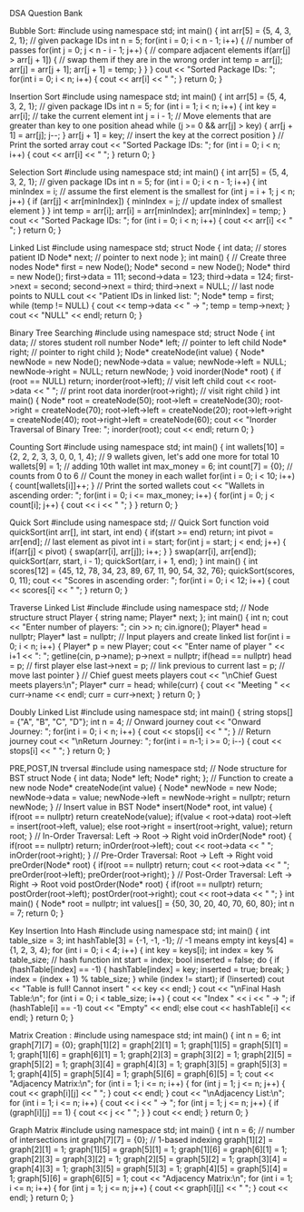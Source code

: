 DSA Question Bank

Bubble Sort:
#include <iostream>
using namespace std;
int main() {
 int arr[5] = {5, 4, 3, 2, 1}; // given package IDs
 int n = 5;
 for(int i = 0; i < n - 1; i++) { // number of passes
 for(int j = 0; j < n - i - 1; j++) { // compare adjacent elements
 if(arr[j] > arr[j + 1]) {
 // swap them if they are in the wrong order
 int temp = arr[j];
 arr[j] = arr[j + 1];
 arr[j + 1] = temp;
 }
 }
 } cout << "Sorted Package IDs: ";
 for(int i = 0; i < n; i++) {
 cout << arr[i] << " ";
 } 
 return 0;
}

Insertion Sort
#include <iostream>
using namespace std;
int main() {
 int arr[5] = {5, 4, 3, 2, 1}; // given package IDs
 int n = 5;
 for (int i = 1; i < n; i++) {
 int key = arr[i]; // take the current element
 int j = i - 1;
 // Move elements that are greater than key to one position ahead
 while (j >= 0 && arr[j] > key) {
 arr[j + 1] = arr[j];
 j--;
 }
 arr[j + 1] = key; // insert the key at the correct position
 }
 // Print the sorted array
 cout << "Sorted Package IDs: ";
 for (int i = 0; i < n; i++) {
 cout << arr[i] << " ";
 }
 return 0;
}

Selection Sort
#include <iostream>
using namespace std;
int main() {
 int arr[5] = {5, 4, 3, 2, 1}; // given package IDs
 int n = 5;
 for (int i = 0; i < n - 1; i++) {
 int minIndex = i; // assume the first element is the smallest
 for (int j = i + 1; j < n; j++) {
 if (arr[j] < arr[minIndex]) {
 minIndex = j; // update index of smallest element
 }
 }
 int temp = arr[i];
 arr[i] = arr[minIndex];
 arr[minIndex] = temp;
 }
 cout << "Sorted Package IDs: ";
 for (int i = 0; i < n; i++) {
 cout << arr[i] << " ";
 }
 return 0;
}

Linked List
#include <iostream>
using namespace std;
struct Node {
 int data; // stores patient ID
 Node* next; // pointer to next node
};
int main() {
 // Create three nodes
 Node* first = new Node();
 Node* second = new Node();
 Node* third = new Node();
 first->data = 111;
 second->data = 123;
 third->data = 124;
 first->next = second;
 second->next = third;
 third->next = NULL; // last node points to NULL
 cout << "Patient IDs in linked list: ";
 Node* temp = first;
 while (temp != NULL) {
 cout << temp->data << " -> ";
 temp = temp->next;
 }
 cout << "NULL" << endl; 
 return 0;
}

Binary Tree Searching 
#include <iostream>
using namespace std;
struct Node {
 int data; // stores student roll number
 Node* left; // pointer to left child
 Node* right; // pointer to right child
};
Node* createNode(int value) {
 Node* newNode = new Node();
 newNode->data = value;
 newNode->left = NULL;
 newNode->right = NULL;
 return newNode;
}
void inorder(Node* root) {
 if (root == NULL)
 return;
 inorder(root->left); // visit left child
 cout << root->data << " "; // print root data
 inorder(root->right); // visit right child
}
int main() {
 Node* root = createNode(50);
 root->left = createNode(30);
 root->right = createNode(70);
 root->left->left = createNode(20);
 root->left->right = createNode(40);
 root->right->left = createNode(60);
 cout << "Inorder Traversal of Binary Tree: ";
 inorder(root);
 cout << endl;
 return 0;
}

Counting Sort
#include <iostream>
using namespace std;
int main() {
 int wallets[10] = {2, 2, 2, 3, 3, 0, 0, 1, 4}; // 9 wallets given, let's add one more for total 
10
 wallets[9] = 1; // adding 10th wallet
 int max_money = 6;
 int count[7] = {0}; // counts from 0 to 6
 // Count the money in each wallet
 for(int i = 0; i < 10; i++) {
 count[wallets[i]]++;
 }
 // Print the sorted wallets
 cout << "Wallets in ascending order: ";
 for(int i = 0; i <= max_money; i++) {
 for(int j = 0; j < count[i]; j++) {
 cout << i << " ";
 }
 }
 return 0;
}

Quick Sort
#include <iostream>
using namespace std;
// Quick Sort function
void quickSort(int arr[], int start, int end) {
 if(start >= end) return;
 int pivot = arr[end]; // last element as pivot
 int i = start;
 for(int j = start; j < end; j++) {
 if(arr[j] < pivot) {
 swap(arr[i], arr[j]);
 i++;
 }
 }
 swap(arr[i], arr[end]);
 quickSort(arr, start, i - 1);
 quickSort(arr, i + 1, end);
}
int main() {
 int scores[12] = {45, 12, 78, 34, 23, 89, 67, 11, 90, 54, 32, 76};
 quickSort(scores, 0, 11);
 cout << "Scores in ascending order: ";
 for(int i = 0; i < 12; i++) {
 cout << scores[i] << " ";
 }
 return 0;
}

Traverse Linked List
#include <iostream>
#include <string>
using namespace std;
// Node structure
struct Player {
 string name;
 Player* next;
};
int main() {
 int n;
 cout << "Enter number of players: ";
 cin >> n;
 cin.ignore();
 Player* head = nullptr;
 Player* last = nullptr;
 // Input players and create linked list
 for(int i = 0; i < n; i++) {
 Player* p = new Player;
 cout << "Enter name of player " << i+1 << ": ";
 getline(cin, p->name);
 p->next = nullptr;
 if(head == nullptr) head = p; // first player
 else last->next = p; // link previous to current
 last = p; // move last pointer
 }
 // Chief guest meets players
 cout << "\nChief Guest meets players:\n";
 Player* curr = head;
 while(curr) {
 cout << "Meeting " << curr->name << endl;
 curr = curr->next;
 }
 return 0;
}

Doubly Linked List
#include <iostream>
using namespace std;
int main() {
 string stops[] = {"A", "B", "C", "D"};
 int n = 4;
 // Onward journey
 cout << "Onward Journey: ";
 for(int i = 0; i < n; i++) {
 cout << stops[i] << " ";
 }
 // Return journey
 cout << "\nReturn Journey: ";
 for(int i = n-1; i >= 0; i--) {
 cout << stops[i] << " ";
 }
 return 0;
}

PRE,POST,IN trversal
#include using namespace std;
// Node structure for BST struct Node {
int data; 
Node* left; 
Node* right; 
};
// Function to create a new node 
Node* createNode(int value) 
{ 
Node* newNode = new Node; 
newNode->data = value; 
newNode->left = newNode->right = nullptr;
return newNode; }
// Insert value in BST 
Node* insert(Node* root, int value) { 
if(root == nullptr)
return createNode(value);
if(value < root->data)
 root->left = insert(root->left, value);
else
 root->right = insert(root->right, value);
return root;
}
// In-Order Traversal: 
Left -> Root -> Right void 
inOrder(Node* root) { 
if(root == nullptr) return; 
inOrder(root->left); 
cout << root->data << " "; 
inOrder(root->right); 
}
// Pre-Order Traversal: 
Root -> Left -> Right void preOrder(Node* root) { 
if(root == nullptr) return; 
cout << root->data << " "; 
preOrder(root->left); 
preOrder(root->right);
}
// Post-Order Traversal: 
Left -> Right -> Root void postOrder(Node* root) {
if(root == nullptr) return;
postOrder(root->left);
postOrder(root->right); cout << root->data << " "; }
int main() { Node* root = nullptr; 
int values[] = {50, 30, 20, 40, 70, 60, 80}; int n = 7;
return 0;
}

Key Insertion Into Hash 
#include <iostream>
using namespace std;
int main() {
 int table_size = 3;
 int hashTable[3] = {-1, -1, -1}; // -1 means empty
 int keys[4] = {1, 2, 3, 4};
 for (int i = 0; i < 4; i++) {
 int key = keys[i];
 int index = key % table_size; // hash function
 int start = index;
 bool inserted = false;
 do {
 if (hashTable[index] == -1) {
 hashTable[index] = key;
 inserted = true;
 break;
 }
 index = (index + 1) % table_size;
 } while (index != start);
 if (!inserted)
 cout << "Table is full! Cannot insert " << key << endl;
 }
 cout << "\nFinal Hash Table:\n";
 for (int i = 0; i < table_size; i++) {
 cout << "Index " << i << " → ";
 if (hashTable[i] == -1)
 cout << "Empty" << endl;
 else
 cout << hashTable[i] << endl;
 }
 return 0;
}

Matrix Creation :
#include <iostream>
using namespace std;
int main() {
 int n = 6;
 int graph[7][7] = {0};
 graph[1][2] = graph[2][1] = 1;
 graph[1][5] = graph[5][1] = 1;
 graph[1][6] = graph[6][1] = 1;
 graph[2][3] = graph[3][2] = 1;
 graph[2][5] = graph[5][2] = 1;
 graph[3][4] = graph[4][3] = 1;
 graph[3][5] = graph[5][3] = 1;
 graph[4][5] = graph[5][4] = 1;
 graph[5][6] = graph[6][5] = 1;
 cout << "Adjacency Matrix:\n";
 for (int i = 1; i <= n; i++) {
 for (int j = 1; j <= n; j++) {
 cout << graph[i][j] << " ";
 }
 cout << endl;
 }
 cout << "\nAdjacency List:\n";
 for (int i = 1; i <= n; i++) {
 cout << i << " -> ";
 for (int j = 1; j <= n; j++) {
 if (graph[i][j] == 1) {
 cout << j << " ";
 }
 }
 cout << endl;
 }
 return 0;
}

Graph Matrix
#include <iostream>
using namespace std;
int main() {
 int n = 6; // number of intersections
 int graph[7][7] = {0}; // 1-based indexing
 graph[1][2] = graph[2][1] = 1;
 graph[1][5] = graph[5][1] = 1;
 graph[1][6] = graph[6][1] = 1;
 graph[2][3] = graph[3][2] = 1;
 graph[2][5] = graph[5][2] = 1;
 graph[3][4] = graph[4][3] = 1;
 graph[3][5] = graph[5][3] = 1;
 graph[4][5] = graph[5][4] = 1;
 graph[5][6] = graph[6][5] = 1;
 cout << "Adjacency Matrix:\n";
 for (int i = 1; i <= n; i++) {
 for (int j = 1; j <= n; j++) {
 cout << graph[i][j] << " ";
 }
 cout << endl;
 }
 return 0;
}
